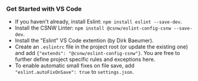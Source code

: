### Get Started with VS Code

* If you haven't already, install Eslint: `npm install eslint --save-dev`.
* Install the CSNW Linter: `npm install @csnw/eslint-config-csnw --save-dev`.
* Install the "Eslint" VS Code extention (by Dirk Baeumer).
* Create an `.eslintrc` file in the project root (or update the existing one) and add `{"extends": "@csnw/eslint-config-csnw"}`.  You are free to further define project specific rules and exceptions here.
* To enable automatic small fixes on file save, add `"eslint.autoFixOnSave": true` to `settings.json`.